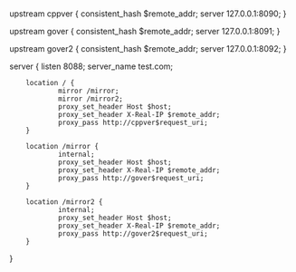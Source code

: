# 

upstream cppver {
        consistent_hash $remote_addr;
        server 127.0.0.1:8090;
}

upstream gover {
        consistent_hash $remote_addr;
        server 127.0.0.1:8091;
}

upstream gover2 {
        consistent_hash $remote_addr;
        server 127.0.0.1:8092;
}

server {
        listen       8088;
        server_name  test.com;

        location / {
                mirror /mirror;
                mirror /mirror2;
                proxy_set_header Host $host;
                proxy_set_header X-Real-IP $remote_addr;
                proxy_pass http://cppver$request_uri;
        }

        location /mirror {
                internal;
                proxy_set_header Host $host;
                proxy_set_header X-Real-IP $remote_addr;
                proxy_pass http://gover$request_uri;
        }

        location /mirror2 {
                internal;
                proxy_set_header Host $host;
                proxy_set_header X-Real-IP $remote_addr;
                proxy_pass http://gover2$request_uri;
        }
}

